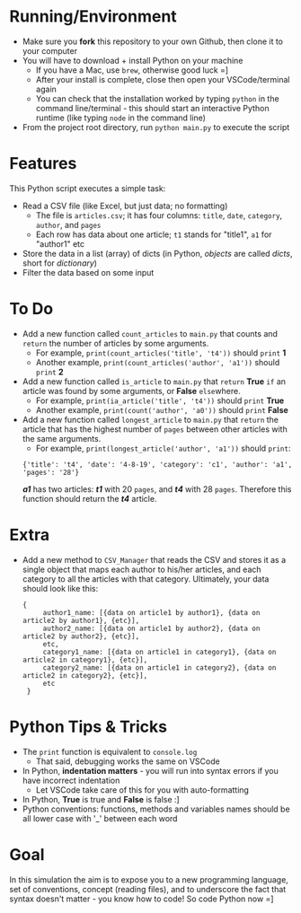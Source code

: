 # Running/Environment

- Make sure you **fork** this repository to your own Github, then clone it to your computer
- You will have to download + install Python on your machine
    - If you have a Mac, use `brew`, otherwise good luck =]
    - After your install is complete, close then open your VSCode/terminal again
    - You can check that the installation worked by typing `python` in the command line/terminal - this should start an interactive Python runtime (like typing `node` in the command line)
- From the project root directory, run `python main.py` to execute the script

# Features

This Python script executes a simple task:
- Read a CSV file (like Excel, but just data; no formatting)
    - The file is `articles.csv`; it has four columns: `title`, `date`, `category`, `author`, and `pages`
    - Each row has data about one article; `t1` stands for "title1", `a1` for "author1" etc
- Store the data in a list (array) of dicts (in Python, _objects_ are called _dicts_, short for _dictionary_)
- Filter the data based on some input

# To Do
- Add a new function called `count_articles` to `main.py` that counts and `return` the number of articles by some arguments.
    - For example, `print(count_articles('title', 't4'))` should `print` **1**
    - Another example, `print(count_articles('author', 'a1'))` should `print` **2**
- Add a new function called `is_article` to `main.py` that `return` **True** `if` an article was found by some arguments, or **False** `else`where.
    - For example, `print(ia_article('title', 't4'))` should `print` **True**
    - Another example, `print(count('author', 'a0'))` should `print` **False**
- Add a new function called `longest_article` to `main.py` that `return` the article that has the highest number of `pages` between other articles with the same arguments.
    - For example, `print(longest_article('author', 'a1'))` should `print`:
    ```
    {'title': 't4', 'date': '4-8-19', 'category': 'c1', 'author': 'a1', 'pages': '28'}
    ```
    ***a1*** has two articles: ***t1*** with 20 `pages`, and ***t4*** with 28 `pages`. Therefore this function should return the ***t4*** article.

# Extra
- Add a new method to `CSV_Manager` that reads the CSV and stores it as a single object that maps each author to his/her articles, and each category to all the articles with that category. Ultimately, your data should look like this:
   ```
   {
        author1_name: [{data on article1 by author1}, {data on article2 by author1}, {etc}],
        author2_name: [{data on article1 by author2}, {data on article2 by author2}, {etc}],
        etc,
        category1_name: [{data on article1 in category1}, {data on article2 in category1}, {etc}],
        category2_name: [{data on article1 in category2}, {data on article2 in category2}, {etc}],
        etc
    }
    ```

# Python Tips & Tricks
- The `print` function is equivalent to `console.log`
    - That said, debugging works the same on VSCode
- In Python, **indentation matters** - you will run into syntax errors if you have incorrect indentation
    - Let VSCode take care of this for you with auto-formatting
- In Python, **True** is true and **False** is false :]
- Python conventions: functions, methods and variables names should be all lower case with '_' between each word

# Goal
In this simulation the aim is to expose you to a new programming language, set of conventions, concept (reading files), and to underscore the fact that syntax doesn't matter - you know how to code! So code Python now =]